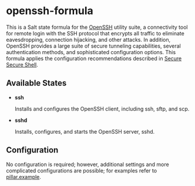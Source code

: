 # openssh-formula

This is a Salt state formula for the [OpenSSH](https://openssh.com/)
utility suite, a connectivity tool for remote login with the SSH
protocol that encrypts all traffic to eliminate eavesdropping,
connection hijacking, and other attacks.  In addition, OpenSSH
provides a large suite of secure tunneling capabilities, several
authentication methods, and sophisticated configuration options.  This
formula applies the configuration recommendations described in
[Secure Secure Shell](https://stribika.github.io/2015/01/04/secure-secure-shell.html).

## Available States

* **ssh**

  Installs and configures the OpenSSH client, including ssh, sftp, and
  scp.

* **sshd**

  Installs, configures, and starts the OpenSSH server, sshd.

## Configuration

No configuration is required; however, additional settings and more
complicated configurations are possible; for examples refer
to [pillar.example](pillar.example).
